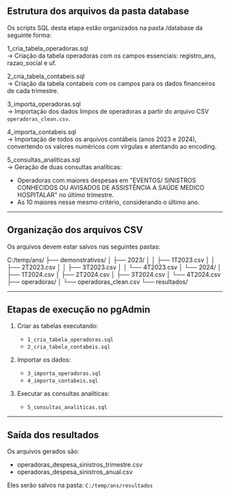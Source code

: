 ## Estrutura dos arquivos da pasta database

Os scripts SQL desta etapa estão organizados na pasta /database da seguinte forma:

1_cria_tabela_operadoras.sql  
→ Criação da tabela operadoras com os campos essenciais: registro_ans, razao_social e uf.

2_cria_tabela_contabeis.sql  
→ Criação da tabela contabeis com os campos para os dados financeiros de cada trimestre.

3_importa_operadoras.sql  
→ Importação dos dados limpos de operadoras a partir do arquivo CSV `operadoras_clean.csv`.

4_importa_contabeis.sql  
→ Importação de todos os arquivos contábeis (anos 2023 e 2024), convertendo os valores numéricos com vírgulas e atentando ao encoding.

5_consultas_analiticas.sql  
→ Geração de duas consultas analíticas:
- Operadoras com maiores despesas em "EVENTOS/ SINISTROS CONHECIDOS OU AVISADOS DE ASSISTÊNCIA A SAÚDE MEDICO HOSPITALAR" no último trimestre.
- As 10 maiores nesse mesmo critério, considerando o último ano.

---

## Organização dos arquivos CSV

Os arquivos devem estar salvos nas seguintes pastas:

C:/temp/ans/ ├── demonstrativos/ │ ├── 2023/ │ │ ├── 1T2023.csv │ │ ├── 2T2023.csv │ │ ├── 3T2023.csv │ │ └── 4T2023.csv │ └── 2024/ │ ├── 1T2024.csv │ ├── 2T2024.csv │ ├── 3T2024.csv │ └── 4T2024.csv ├── operadoras/ │ └── operadoras_clean.csv └── resultados/

---

## Etapas de execução no pgAdmin

1. Criar as tabelas executando:
   - `1_cria_tabela_operadoras.sql`
   - `2_cria_tabela_contabeis.sql`

2. Importar os dados:
   - `3_importa_operadoras.sql`
   - `4_importa_contabeis.sql`

3. Executar as consultas analíticas:
   - `5_consultas_analiticas.sql`

---

## Saída dos resultados

Os arquivos gerados são:

- operadoras_despesa_sinistros_trimestre.csv  
- operadoras_despesa_sinistros_anual.csv  

Eles serão salvos na pasta: `C:/temp/ans/resultados`